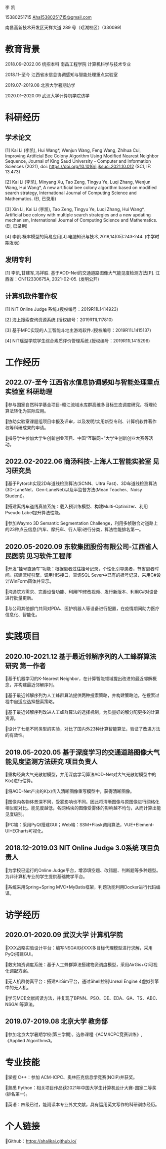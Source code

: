 李 凯

15380251715	Aha15380251715@gmail.com

南昌高新技术开发区天祥大道 289 号（瑶湖校区）(330099)

# 教育背景
2018.09–2022.06	统招本科	      南昌工程学院	    计算机科学与技术专业

2018.11–至今	江西省水信息协调感知与智能处理重点实验室

2019.07–2019.08	北京大学暑期访学

2020.01–2020.09 武汉大学计算机学院访学

# 科研经历
## 学术论文
[1] Kai Li (李凯), Hui Wang*, Wenjun Wang, Feng Wang, Zhihua Cui, Improving Artificial Bee Colony Algorithm Using Modified Nearest Neighbor Sequence, Journal of King Saud University - Computer and Information Sciences (2021), doi: https://doi.org/10.1016/j.jksuci.2021.10.012  (SCI, IF: 13.473)

[2] Kai Li (李凯), Minyang Xu, Tao Zeng, Tingyu Ye, Luqi Zhang, Wenjun Wang, Hui Wang*, A new artificial bee colony algorithm based on modified search strategy, International Journal of Computing Science and Mathematics. (EI, 已录用)

[3] Xin Li, Kai Li (李凯), Tao Zeng, Tingyu Ye, Luqi Zhang, Hui Wang*, Artificial bee colony with multiple search strategies and a new updating mechanism, International Journal of Computing Science and Mathematics. (EI, 已录用)

[4] 李凯.概率模型的简易应用[J].电脑知识与技术,2018,14(05):243-244. (中学时期发表)

## 发明专利
[1] 李凯,甘建军,冯祥胜. 基于AOD-Net的交通道路图像大气能见度检测方法[P]. 江西省：CN112330675A, 2021-02-05. (发明公开)

## 计算机软件著作权
[1] NIT Online Judge 系统.(授权编号：2019R11L1414923)

[2] 海上搜索查询资源系统.(授权编号：2019R11L117810)

[3] 基于MFC实现的人工智能斗地主游戏软件.(授权编号：2019R11L1415137)

[4] NIT瑶湖学院学生综合素质评价管理系统.(授权编号：2019R11L1415296)

# 工作经历
## 2022.07-至今                           江西省水信息协调感知与智能处理重点实验室                         科研助理
参与国家自然科学基金项目-赣江流域水库群高维多目标生态调度研究，将理论算法转化为实际应用。

协助实验室课题组项目申报及评审，以及发明/实用新型专利、计算机软件著作权等科研成果的申请。

指导学生参加大学生创新创业项目、中国“互联网+”大学生创新创业大赛等活动。

## 2022.02-2022.06                                 商汤科技-上海人工智能实验室                                见习研究员
基于Pytorch实现2D车道线检测算法(SCNN、Ultra Fast)、3D车道线检测算法(3D-LaneNet、Gen-LaneNet)以及半监督方法(Mean Teacher、Noisy Student)。

搭建离线车道线真值系统：载入预训练模型、构建Multi-Optimizer、利用Pseudo Label提升算法性能。

参加Waymo 3D Semantic Segmentation Challenge，利用多帧融合对道路上的23种点云信息(汽车、摩托车、行人等)进行分类，算法性能排名第一。

## 2020.05-2020.09                       东软集团股份有限公司-江西省人民医院                      见习软件工程师
开发“挂号直通车”功能：根据患者过往挂号记录，个性化引导患者，节省患者时间。搭建流程引擎，调用HIS接口，查询SQL Sever中已有的挂号记录，采用C#设计WinForm窗体并显示。

沟通院方需求、完善设备功能、利用PR修改视频、发行新版本、利用C#对设备进行批量更新。

与公司其他部门共同对PDA、医护机器人等设备进行配置，在疫情期间助力医疗信息化、智能化。

# 实践项目
## 2020.10-2021.12                          基于最近邻解序列的人工蜂群算法研究                             第一作者
基于机器学习的K-Nearest Neighbor，在计算智能领域提出改进的最近邻解概念，并构建最近邻解序列。

基于最近邻解序列为人工蜂群算法提供两种搜索策略，并构建策略池，在搜索过程中自适应选择搜索策略。

基于最近邻解序列改进人工蜂群算法的选择机制，为质量好的解分配更多的计算资源。

设计了七组不同类型的实验，对比了国内外23种计算智能算法，验证了改进方法的有效性。	

## 2019.05-2020.05                基于深度学习的交通道路图像大气能见度监测方法研究              项目负责人
重构经典大气光散射模型，并用深度学习算法AOD-Net对大气光散射模型中的K(x)进行估算。

将AOD-Net产出的K(x)传入清晰图像重写模型中，获得清晰图像。

图像内各物体景深不同，受雾影响也不同。因此将清晰图像与原图像进行网格化相似度对比。能见度越低，各网格块的图像受雾体的影响越不均匀，从而计算出能见度级别。

PC端：采用PyQt搭建GUI；Web端：SSM+Flask调用算法，VUE+Element-UI+ECharts可视化。

## 2018.12-2019.03                                   NIT Online Judge 3.0系统                                 项目负责人

为学校已运行的Online Judge平台，增添填空题、改错题、判断题等多种题型。为非计算机专业的学生提供基础教学平台。

系统采用Spring+Spring MVC+MyBatis框架，判题功能利用Docker进行代码编译。

# 访学经历
## 2020.01-2020.09                                              武汉大学                                                  计算机学院
XXX战略实验设计平台：编写NSGAⅡ对XXX多目标代理模型进行求解，采用PyQt搭建GUI。

救灾物资调度系统：基于人工蜂群算法搭建物资调度模型，采用AirGis+Qt可视化调配方案。

无人机群仿真平台：搭建AirSim平台，通过Shell控制Unreal Engine 4虚拟引擎中的无人机。

学习MCE文献阅读方法，并复现了BPNN、PSO、DE、EDA、GA、TS、ABC、NSGAⅡ等算法。

## 2019.07-2019.08                                              北京大学                                                       教务部
参加北京大学暑期学校(第三学期)，选修课程《ACM/ICPC竞赛训练》,《Applied Algorithms》。

# 专业技能
掌握 C++：参加 ACM-ICPC、奥林匹克信息学竞赛(NOIP)并获奖。

熟悉 Python：相关项目作品获2021年中国大学生计算机设计大赛-国家二等奖(排名第一)。

英语：四级已过，能阅读本专业外文文献，具有运用英文写作的科研训练经历。

# 个人链接
Github：https://ahalikai.github.io/
